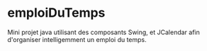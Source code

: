 emploiDuTemps
=============

Mini projet java utilisant des composants Swing, et JCalendar afin d'organiser intelligemment un emploi du temps.
